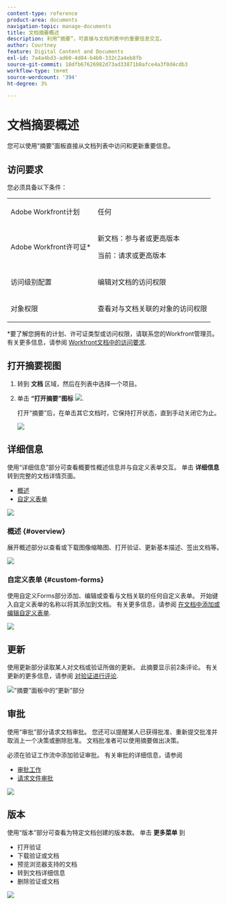 ```yaml
---
content-type: reference
product-area: documents
navigation-topic: manage-documents
title: 文档摘要概述
description: 利用“摘要”，可直接与文档列表中的重要信息交互。
author: Courtney
feature: Digital Content and Documents
exl-id: 7a4a4bd3-ad60-4d84-b4b0-332c2a4eb8fb
source-git-commit: 18dfb67626982d73ad33871b8afce4a3f0d4cdb3
workflow-type: tm+mt
source-wordcount: '394'
ht-degree: 3%

---
```


# 文档摘要概述

<!--Audited: April, 2024-->

您可以使用“摘要”面板直接从文档列表中访问和更新重要信息。

## 访问要求

您必须具备以下条件：

<table style="table-layout:auto"> 
 <col> 
 </col> 
 <col> 
 </col> 
 <tbody> 
  <tr> 
   <td role="rowheader">Adobe Workfront计划</td> 
   <td> <p> 任何</p> </td> 
  </tr> 
  <tr> 
   <td role="rowheader">Adobe Workfront许可证*</td> 
   <td> <p>新文档：参与者或更高版本</p> 
   <p>当前：请求或更高版本</p>
   </td> 
  </tr> 
  <tr data-mc-conditions=""> 
   <td role="rowheader">访问级别配置</td> 
   <td> <p>编辑对文档的访问权限</p>  </td> 
  </tr> 
  <tr data-mc-conditions=""> 
   <td role="rowheader">对象权限</td> 
   <td> <p>查看对与文档关联的对象的访问权限</p> </td> 
  </tr> 
 </tbody> 
</table>

*要了解您拥有的计划、许可证类型或访问权限，请联系您的Workfront管理员。 有关更多信息，请参阅 [Workfront文档中的访问要求](/help/quicksilver/administration-and-setup/add-users/access-levels-and-object-permissions/access-level-requirements-in-documentation.md).

## 打开摘要视图

1. 转到 **文档** 区域，然后在列表中选择一个项目。
1. 单击 **“打开摘要”图标** ![](assets/qs-summary-in-new-toolbar-small.png).

   打开“摘要”后，在单击其它文档时，它保持打开状态，直到手动关闭它为止。

   ![](assets/summary-details-350x585.png)

## 详细信息

使用“详细信息”部分可查看概要性概述信息并与自定义表单交互。 单击 **详细信息** 转到完整的文档详情页面。

* [概述](#overview)
* [自定义表单](#custom-forms)

![](assets/copy-of-doc-summary-details-section-350x404.png)

### 概述 {#overview}

展开概述部分以查看或下载图像缩略图、打开验证、更新基本描述、签出文档等。

![](assets/copy-of-doc-summary-with-overview-350x560.png)

### 自定义表单 {#custom-forms}

使用自定义Forms部分添加、编辑或查看与文档关联的任何自定义表单。 开始键入自定义表单的名称以将其添加到文档。 有关更多信息，请参阅 [在文档中添加或编辑自定义表单](../../documents/managing-documents/add-custom-form-documents.md).

![](assets/add-custom-form-doc-summary-350x265.png)

## 更新

使用更新部分读取某人对文档或验证所做的更新。 此摘要显示前2条评论。 有关更新的更多信息，请参阅 [对验证进行评论](../../review-and-approve-work/proofing/reviewing-proofs-within-workfront/comment-on-a-proof/comment-on-proof.md).

![“摘要”面板中的“更新”部分](assets/summary-updates-section-new-comments.png)

## 审批

使用“审批”部分请求文档审批。 您还可以提醒某人已获得批准、重新提交批准并取消上一个决策或删除批准。 文档批准者可以使用摘要做出决策。

必须在验证工作流中添加验证审批。 有关审批的详细信息，请参阅

* [审批工作](../../review-and-approve-work/manage-approvals/approving-work.md)
* [请求文件审批](../../review-and-approve-work/manage-approvals/request-document-approvals.md)

![](assets/summary-upddates,-approvals,-versions,-custom-forms-350x415.png)

## 版本

使用“版本”部分可查看为特定文档创建的版本数。 单击 **更多菜单** 到

* 打开验证
* 下载验证或文档
* 预览浏览器支持的文档
* 转到文档详细信息
* 删除验证或文档

![](assets/summary-upddates,-approvals,-versions,-custom-forms-350x415.png)
